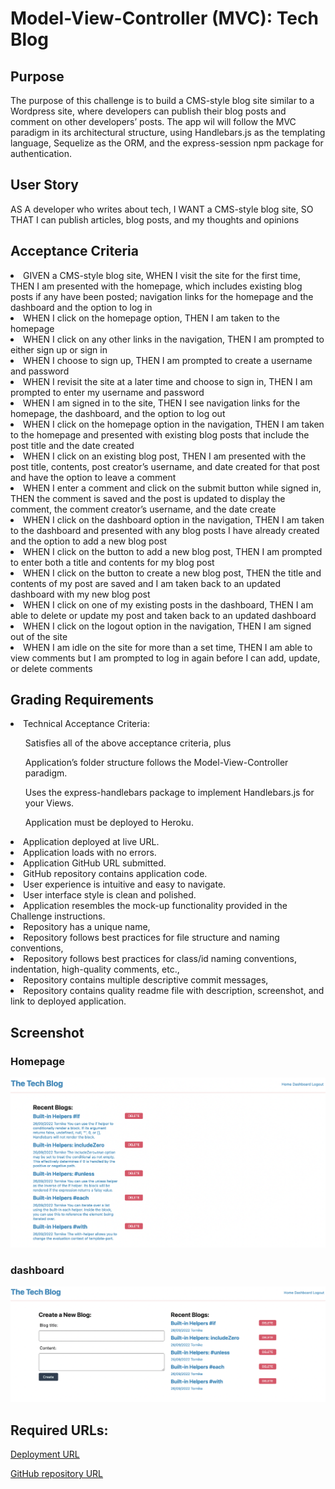 <h1>Model-View-Controller (MVC): Tech Blog</h1>

<h2>Purpose</h2>
<p>The purpose of this challenge is to build a CMS-style blog site similar to a Wordpress site, where developers can publish their blog posts and comment on other developers’ posts. The app wil will follow the MVC paradigm in its architectural structure, using Handlebars.js as the templating language, Sequelize as the ORM, and the express-session npm package for authentication.</p>

<h2>User Story</h2>
<p>AS A developer who writes about tech, I WANT a CMS-style blog site, SO THAT I can publish articles, blog posts, and my thoughts and opinions
</p>

<h2>Acceptance Criteria</h2>
<li>GIVEN a CMS-style blog site, WHEN I visit the site for the first time, THEN I am presented with the homepage, which includes existing blog posts if any have been posted; navigation links for the homepage and the dashboard and the option to log in
</li>
<li>WHEN I click on the homepage option, THEN I am taken to the homepage
</li>
<li>WHEN I click on any other links in the navigation, THEN I am prompted to either sign up or sign in
</li>
<li>WHEN I choose to sign up, THEN I am prompted to create a username and password
</li>
<li>WHEN I revisit the site at a later time and choose to sign in, THEN I am prompted to enter my username and password</li>
<li>WHEN I am signed in to the site, THEN I see navigation links for the homepage, the dashboard, and the option to log out</li>
<li>WHEN I click on the homepage option in the navigation, THEN I am taken to the homepage and presented with existing blog posts that include the post title and the date created</li>
<li>WHEN I click on an existing blog post, THEN I am presented with the post title, contents, post creator’s username, and date created for that post and have the option to leave a comment</li>
<li>WHEN I enter a comment and click on the submit button while signed in, THEN the comment is saved and the post is updated to display the comment, the comment creator’s username, and the date create</li>
<li>WHEN I click on the dashboard option in the navigation, THEN I am taken to the dashboard and presented with any blog posts I have already created and the option to add a new blog post</li>
<li>WHEN I click on the button to add a new blog post, THEN I am prompted to enter both a title and contents for my blog post
</li>
<li>WHEN I click on the button to create a new blog post, THEN the title and contents of my post are saved and I am taken back to an updated dashboard with my new blog post
</li>
<li>WHEN I click on one of my existing posts in the dashboard, THEN I am able to delete or update my post and taken back to an updated dashboard
</li>
<li>WHEN I click on the logout option in the navigation, THEN I am signed out of the site
</li>
<li>WHEN I am idle on the site for more than a set time, THEN I am able to view comments but I am prompted to log in again before I can add, update, or delete comments
</li>

<h2>Grading Requirements</h2>
<li>Technical Acceptance Criteria:</li>
<ul>Satisfies all of the above acceptance criteria, plus</ul>
<ul>Application’s folder structure follows the Model-View-Controller paradigm.</ul>
<ul>Uses the express-handlebars package to implement Handlebars.js for your Views.</ul>
<ul>Application must be deployed to Heroku.</ul>
<li>Application deployed at live URL.</li>
<li>Application loads with no errors.</li>
<li>Application GitHub URL submitted.</li>
<li>GitHub repository contains application code.</li>
<li>User experience is intuitive and easy to navigate.</li>
<li>User interface style is clean and polished.</li>
<li>Application resembles the mock-up functionality provided in the Challenge instructions.</li>
<li>Repository has a unique name,</li>
<li>Repository follows best practices for file structure and naming conventions,</li>
<li>Repository follows best practices for class/id naming conventions, indentation, high-quality comments, etc.,</li>
<li>Repository contains multiple descriptive commit messages,</li>
<li>Repository contains quality readme file with description, screenshot, and link to deployed application.</li>

<h2>Screenshot </h2>
<h3>Homepage</h3>

![image](https://github.com/tornicke/tech-blog/blob/main/images/Screenshot%202022-09-26%20at%2023.14.24.png)

<h3>dashboard</h3>

![image](https://github.com/tornicke/tech-blog/blob/main/images/Screenshot%202022-09-26%20at%2023.10.39.png)

<h2>Required URLs:</h2>

[Deployment URL](https://intense-mesa-31336.herokuapp.com/)

[GitHub repository URL](https://github.com/tornicke/tech-blog)

